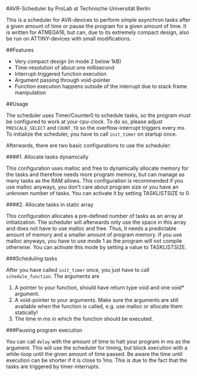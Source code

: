 #AVR-Scheduler by ProLab at Technische Universität Berlin

This is a scheduler for AVR-devices to perform simple asynchron tasks 
after a given amount of time or pause the program for a given amount of 
time.
It is written for ATMEGA16, but can, due to its extremely compact design, also be run 
on ATTINY-devices with small modifications.

##Features

* Very compact design (in mode 2 below 1kB)
* Time-resolution of about one millisecond
* Interrupt-triggered function execution
* Argument passing through void-pointer
* Function execution happens outside of the interrupt due to stack frame manipulation

##Usage

The scheduler uses Timer/Counter0 to schedule tasks, so the program must be 
configured to work at your cpu-clock. To do so, please adjust 
`PRESCALE_SELECT` and `COUNT_TO` so the overflow-interrupt triggers every ms.
To initialize the scheduler, you have to call `init_timer` on startup once. 

Afterwards, there are two basic configurations to use the scheduler:

####1. Allocate tasks dynamically

This configuration uses malloc and free to dynamically allocate memory for the 
tasks and therefore needs more program memory, but can manage as many 
tasks as the RAM allows.
This configuration is recommended if you use malloc anyways, you don't care 
about program size or you have an unknown number of tasks.
You can activate it by setting TASKLISTSIZE to 0.

####2. Allocate tasks in static array

This configuration allocates a pre-defined number of tasks as an array 
at initialization. The scheduler will afterwards only use the space 
in this array and does not have to use malloc and free. Thus, it needs a predictable amount of memory and a 
smaller amount of program memory.
If you use malloc anyways, you have to use mode 1 as the program will 
not compile otherwise.
You can activate this mode by setting a value to TASKLISTSIZE.

###Scheduling tasks

After you have called `init_timer` once, you just have to call 
`schedule_function`. The arguments are

1. A pointer to your function, should have return type void and one 
void* argument.
2. A void-pointer to your arguments. Make sure the arguments are still 
available when the function is called, e.g. use malloc or allocate them 
statically!
3. The time in ms in which the function should be executed.

###Pausing program execution

You can call `delay` with the amount of time to halt your program in ms 
as the argument. This will use the scheduler for timing, but block 
execution with a while-loop until the given amount of time passed. Be 
aware the time until execution can be shorter if it is close to 1ms. 
This is due to the fact that the tasks are triggered by 
timer-interrupts.
